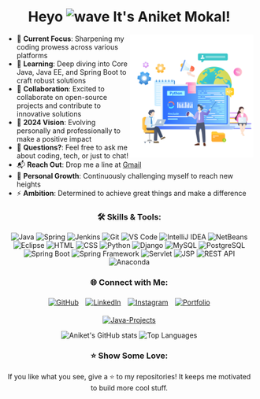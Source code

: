 <h1 align="center">Heyo <img alt="wave" src="https://emojis.slackmojis.com/emojis/images/1588177020/8809/wave_hello.gif?1588177020" width="35"> It's Aniket Mokal!</h1>

<img align="right" height="250px" alt="GIF" src="hero.png" padding="5px" />

- 🔭 **Current Focus**: Sharpening my coding prowess across various platforms
- 🌱 **Learning**: Deep diving into Core Java, Java EE, and Spring Boot to craft robust solutions
- 👯 **Collaboration**: Excited to collaborate on open-source projects and contribute to innovative solutions
- 🥅 **2024 Vision**: Evolving personally and professionally to make a positive impact
- 💬 **Questions?**: Feel free to ask me about coding, tech, or just to chat!
- 📬 **Reach Out**: Drop me a line at <a href="mailto:aniketmokal29@gmail.com" target="_blank">Gmail</a>
- 🧗 **Personal Growth**: Continuously challenging myself to reach new heights
- ⚡ **Ambition**: Determined to achieve great things and make a difference

<h3 align='center'>🛠️ Skills & Tools:</h3>
<p align="center">
  <img src="https://img.shields.io/badge/Java-ED8B00?style=for-the-badge&logo=java&logoColor=white" alt="Java" title="Java" />
  <img src="https://img.shields.io/badge/Spring-6DB33F?style=for-the-badge&logo=spring&logoColor=white" alt="Spring" title="Spring" />
  <img src="https://img.shields.io/badge/Jenkins-D24939?style=for-the-badge&logo=jenkins&logoColor=white" alt="Jenkins" title="Jenkins" />
  <img src="https://img.shields.io/badge/Git-F05032?style=for-the-badge&logo=git&logoColor=white" alt="Git" title="Git" />
  <img src="https://img.shields.io/badge/VS%20Code-007ACC?style=for-the-badge&logo=visual-studio-code&logoColor=white" alt="VS Code" title="VS Code" />
  <img src="https://img.shields.io/badge/IntelliJ%20IDEA-000000?style=for-the-badge&logo=intellij-idea&logoColor=white" alt="IntelliJ IDEA" title="IntelliJ IDEA" />
  <img src="https://img.shields.io/badge/NetBeans-8B2C6F?style=for-the-badge&logo=apache-netbeans&logoColor=white" alt="NetBeans" title="NetBeans" />
  <img src="https://img.shields.io/badge/Eclipse-2C2255?style=for-the-badge&logo=eclipse&logoColor=white" alt="Eclipse" title="Eclipse" />
  <img src="https://img.shields.io/badge/HTML-E34F26?style=for-the-badge&logo=html5&logoColor=white" alt="HTML" title="HTML" />
  <img src="https://img.shields.io/badge/CSS-1572B6?style=for-the-badge&logo=css3&logoColor=white" alt="CSS" title="CSS" />
  <img src="https://img.shields.io/badge/Python-306998?style=for-the-badge&logo=python&logoColor=ffdd54" alt="Python" title="Python" />
  <img src="https://img.shields.io/badge/Django-092D35?style=for-the-badge&logo=django&logoColor=white" alt="Django" title="Django" />
  <img src="https://img.shields.io/badge/MySQL-00618A?style=for-the-badge&logo=mysql&logoColor=white" alt="MySQL" title="MySQL" />
  <img src="https://img.shields.io/badge/PostgreSQL-4169E1?style=for-the-badge&logo=postgresql&logoColor=white" alt="PostgreSQL" title="PostgreSQL" />
  <img src="https://img.shields.io/badge/Spring%20Boot-6DB33F?style=for-the-badge&logo=spring-boot&logoColor=white" alt="Spring Boot" title="Spring Boot" />
  <img src="https://img.shields.io/badge/Spring%20Framework-6DB33F?style=for-the-badge&logo=spring&logoColor=white" alt="Spring Framework" title="Spring Framework" />
  <img src="https://img.shields.io/badge/Servlet-6DB33F?style=for-the-badge&logo=apache-tomcat&logoColor=white" alt="Servlet" title="Servlet" />
  <img src="https://img.shields.io/badge/JSP-6DB33F?style=for-the-badge&logo=apache-tomcat&logoColor=white" alt="JSP" title="JSP" />
  <img src="https://img.shields.io/badge/REST%20API-25D366?style=for-the-badge&logo=rest&logoColor=white" alt="REST API" title="REST API" />
  <img src="https://img.shields.io/badge/Anaconda-44A833?style=for-the-badge&logo=anaconda&logoColor=white" alt="Anaconda" title="Anaconda" />
</p>

<h3 align='center'>🌐 Connect with Me:</h3>
<p align="center">
  <a href="https://github.com/mokal2002" target="_blank"><img alt="GitHub" width="10%" style="padding:5px" src="https://img.icons8.com/clouds/100/000000/github.png"/></a>
  <a href="https://www.linkedin.com/in/aniketmokal29/" target="_blank"><img alt="LinkedIn" width="10%" style="padding:5px" src="https://img.icons8.com/clouds/100/000000/linkedin.png"/></a>
  <a href="https://www.instagram.com/mokal_2002" target="_blank"><img alt="Instagram" width="10%" style="padding:5px" src="https://img.icons8.com/clouds/100/000000/instagram.png"/></a>
  <a href="https://aniketmokalinfo.pythonanywhere.com" target="_blank"><img alt="Portfolio" width="10%" style="padding:5px" src="https://img.icons8.com/?size=100&id=QiwSMfboPt2R&format=png&color=f000000" /></a>
</p>

<p align="center">
<a href="https://github.com/mokal2002/Java-Projects"><img title="Java-Projects" src="https://github-readme-stats.vercel.app/api/pin/?username=mokal2002&repo=Java-Projects&theme=radical"></a>
</p>

<p align="center">
  <img src="https://github-readme-stats.vercel.app/api?username=mokal2002&show_icons=true&hide_title=true&hide_border=true&count_private=true&include_all_commits=true" alt="Aniket's GitHub stats" />
  <img src="https://github-readme-stats.vercel.app/api/top-langs/?username=mokal2002&layout=compact&hide_title=true&hide_border=true" alt="Top Languages" />
</p>
<h3 align='center'>⭐ Show Some Love:</h3>
<p align="center">If you like what you see, give a ⭐ to my repositories! It keeps me motivated to build more cool stuff.</p>
